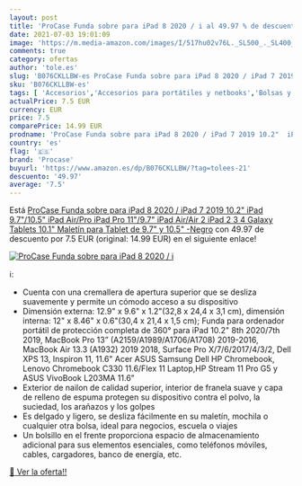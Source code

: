 ```yaml
---
layout: post
title: 'ProCase Funda sobre para iPad 8 2020 / i al 49.97 % de descuento'
date: 2021-07-03 19:01:09
image: 'https://m.media-amazon.com/images/I/517hu02v76L._SL500_._SL400_.jpg'
comments: true
category: ofertas
author: 'tole.es'
slug: 'B076CKLLBW-es ProCase Funda sobre para iPad 8 2020 / iPad 7 2019 10.2"...'
sku: 'B076CKLLBW-es'
tags: [ 'Accesorios','Accesorios para portátiles y netbooks','Bolsas y fundas para portátiles y netbooks','Fundas blandas para portátiles y netbooks','Informática','ipad','procase', ]
actualPrice: 7.5 EUR
currency: EUR
price: 7.5
comparePrice: 14.99 EUR
prodname: 'ProCase Funda sobre para iPad 8 2020 / iPad 7 2019 10.2"  iPad 9.7"/10.5" iPad Air/Pro  iPad Pro 11"/9.7"  iPad Air/Air 2  iPad 2 3 4  Galaxy Tablets 10.1" Maletín para Tablet de 9.7" y 10.5" -Negro'
country: 'es'
flag: '🇪🇸'
brand: 'Procase'
buyurl: 'https://www.amazon.es/dp/B076CKLLBW/?tag=tolees-21'
descuento: '49.97'
average: '7.5'
---
```


Está [ProCase Funda sobre para iPad 8 2020 / iPad 7 2019 10.2"  iPad 9.7"/10.5" iPad Air/Pro  iPad Pro 11"/9.7"  iPad Air/Air 2  iPad 2 3 4  Galaxy Tablets 10.1" Maletín para Tablet de 9.7" y 10.5" -Negro](https://www.amazon.es/dp/B076CKLLBW/?tag=tolees-21) con 49.97 de descuento por 7.5 EUR (original: 14.99 EUR) en el siguiente enlace!

[![ProCase Funda sobre para iPad 8 2020 / i](https://m.media-amazon.com/images/I/517hu02v76L._SL500_._SL400_.jpg)](https://www.amazon.es/dp/B076CKLLBW/?tag=tolees-21)

ℹ️:

- Cuenta con una cremallera de apertura superior que se desliza suavemente y permite un cómodo acceso a su dispositivo
- Dimensión externa: 12.9" x 9.6" x 1.2"(32,8 x 24,4 x 3,1 cm), dimensión interna: 12" x 8.46" x 0.6"(30,4 x 21,4 x 1,5 cm); Funda para ordenador portátil de protección completa de 360° para iPad 10.2" 8th 2020/7th 2019, MacBook Pro 13” (A2159/A1989/A1706/A1708) 2019-2016, MacBook Air 13.3 (A1932) 2019 2018, Surface Pro X/7/6/2017/4/3/2, Dell XPS 13, Inspiron 11, 11.6" Acer ASUS Samsung Dell HP Chromebook, Lenovo Chromebook C330 11.6/Flex 11 Laptop,HP Stream 11 Pro G5 y ASUS VivoBook L203MA 11.6"
- Exterior de nailon de calidad superior, interior de franela suave y capa de relleno de espuma protegen su dispositivo contra el polvo, la suciedad, los arañazos y los golpes
- Es delgado y ligero, se desliza fácilmente en su maletín, mochila o cualquier otra bolsa, ideal para negocios, escuela o viajes
- Un bolsillo en el frente proporciona espacio de almacenamiento adicional para sus elementos esenciales, como teléfonos móviles, cables, cargadores, banco de energía, etc.

[🛒 Ver la oferta!!](https://www.amazon.es/dp/B076CKLLBW/?tag=tolees-21)
